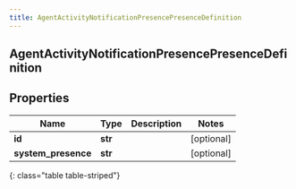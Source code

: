 ```yaml
---
title: AgentActivityNotificationPresencePresenceDefinition
---
```

## AgentActivityNotificationPresencePresenceDefinition

## Properties

|Name | Type | Description | Notes|
|------------ | ------------- | ------------- | -------------|
| **id** | **str** |  | [optional] |
| **system_presence** | **str** |  | [optional] |
{: class="table table-striped"}


